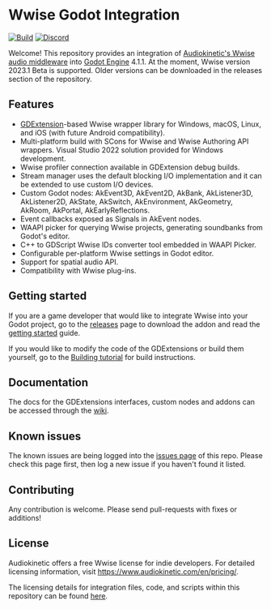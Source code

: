 # Wwise Godot Integration
[![Build](https://github.com/alessandrofama/wwise-godot-integration/workflows/Build/badge.svg)](https://github.com/alessandrofama/wwise-godot-integration/actions/workflows/build_all.yml) 
[![Discord](https://img.shields.io/discord/1128222869898416182?label=Discord&logo=discord&logoColor=ffffff&labelColor=5865F2&color=5865F2)](https://discord.gg/6tHrP3gaYf) 

Welcome! This repository provides an integration of [Audiokinetic's Wwise audio middleware](https://www.audiokinetic.com/products/wwise/) into [Godot Engine](https://godotengine.org) 4.1.1. At the moment, Wwise version 2023.1 Beta is supported. Older versions can be downloaded in the releases section of the repository.

## Features

* [GDExtension](https://docs.godotengine.org/en/stable/tutorials/scripting/gdextension/what_is_gdextension.html)-based Wwise wrapper library for Windows, macOS, Linux, and iOS (with future Android compatibility).
* Multi-platform build with SCons for Wwise and Wwise Authoring API wrappers. Visual Studio 2022 solution provided for Windows development.
* Wwise profiler connection available in GDExtension debug builds.
* Stream manager uses the default blocking I/O implementation and it can be extended to use custom I/O devices.
* Custom Godot nodes: AkEvent3D, AkEvent2D, AkBank, AkListener3D, AkListener2D, AkState, AkSwitch, AkEnvironment, AkGeometry, AkRoom, AkPortal, AkEarlyReflections.
* Event callbacks exposed as Signals in AkEvent nodes.
* WAAPI picker for querying Wwise projects, generating soundbanks from Godot's editor.
* C++ to GDScript Wwise IDs converter tool embedded in WAAPI Picker.
* Configurable per-platform Wwise settings in Godot editor.
* Support for spatial audio API.
* Compatibility with Wwise plug-ins.


## Getting started

If you are a game developer that would like to integrate Wwise into your Godot project, go to the [releases](https://github.com/alessandrofama/wwise-godot-integration/releases) page to download the addon and read the [getting started](https://github.com/alessandrofama/wwise-godot-integration/wiki/Getting-Started-(4.0)) guide.

If you would like to modify the code of the GDExtensions or build them yourself, go to the [Building tutorial](https://github.com/alessandrofama/wwise-godot-integration/wiki/Building-the-GDExtension-Library) for build instructions.

## Documentation

The docs for the GDExtensions interfaces, custom nodes and addons can be accessed through the [wiki](https://github.com/alessandrofama/wwise-godot-integration/wiki).

## Known issues

The known issues are being logged into the [issues page](https://github.com/alessandrofama/wwise-godot-integration/issues) of this repo. Please check this page first, then log a new issue if you haven't found it listed.

## Contributing

Any contribution is welcome. Please send pull-requests with fixes or additions!

## License

Audiokinetic offers a free Wwise license for indie developers. For detailed licensing information, visit https://www.audiokinetic.com/en/pricing/. 

The licensing details for integration files, code, and scripts within this repository can be found [here](https://github.com/alessandrofama/wwise-godot-integration/blob/master/LICENSE).
